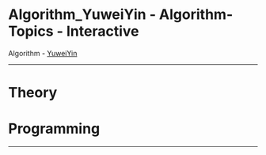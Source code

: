 # Algorithm_YuweiYin - Algorithm-Topics - Interactive

Algorithm - [YuweiYin](https://github.com/YuweiYin)

---

# Theory


# Programming


---
